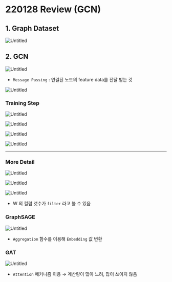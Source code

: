 # 220128 Review (GCN)

## 1. Graph Dataset

![Untitled](1%20Introduction%20Structure%20of%20Graphs%20353e82fb2d674a7390a51f9772d359c6/Untitled%2014.png)

## 2. GCN

![Untitled](220128%20Review%20(GCN)%204c025ddb611741a08eaa348a94578105/Untitled.png)

- `Message Passing` : 연결된 노드의 feature data를 전달 받는 것

![Untitled](220128%20Review%20(GCN)%204c025ddb611741a08eaa348a94578105/Untitled%201.png)

### Training Step

![Untitled](220128%20Review%20(GCN)%204c025ddb611741a08eaa348a94578105/Untitled%202.png)

![Untitled](220128%20Review%20(GCN)%204c025ddb611741a08eaa348a94578105/Untitled%203.png)

![Untitled](220128%20Review%20(GCN)%204c025ddb611741a08eaa348a94578105/Untitled%204.png)

![Untitled](220128%20Review%20(GCN)%204c025ddb611741a08eaa348a94578105/Untitled%205.png)

---

### More Detail

![Untitled](GCN%20(AGIST)%20b0b57f28eca94eeeb7bfc76322f9bfe3/Untitled.png)

![Untitled](220128%20Review%20(GCN)%204c025ddb611741a08eaa348a94578105/Untitled%206.png)

![Untitled](GNN%2054603a2d00fb4a4f800af0054d8bcb89/Untitled.png)

- W 의 컬럼 갯수가 `filter` 라고 볼 수 있음

### GraphSAGE

![Untitled](220128%20Review%20(GCN)%204c025ddb611741a08eaa348a94578105/Untitled%207.png)

- `Aggregation` 함수를 이용해 `Embedding` 값 변환

### GAT

![Untitled](220128%20Review%20(GCN)%204c025ddb611741a08eaa348a94578105/Untitled%208.png)

- `Attention` 메커니즘 이용
→ 계산량이 많아 느려, 많이 쓰이지 않음